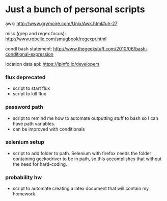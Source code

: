 # Just a bunch of personal scripts  

awk: http://www.grymoire.com/Unix/Awk.html#uh-27

misc (grep and regex focus): http://www.robelle.com/smugbook/regexpr.html

condl bash statement: http://www.thegeekstuff.com/2010/06/bash-conditional-expression

location data api: https://ipinfo.io/developers

### flux deprecated
* script to start flux
* script to kill flux

### password path  
* script to remind me how to automate outputting stuff to bash so I can have path variables.
* can be improved with conditionals

### selenium setup
* script to add folder to path. Selenium with firefox needs the folder containing geckodriver to be in path, so this accomplishes that without the need for hard-coding.

### probability hw
* script to automate creating a latex document that will contain my homework.
